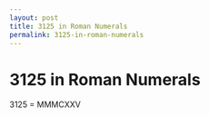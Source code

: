 ```yaml
---
layout: post
title: 3125 in Roman Numerals
permalink: 3125-in-roman-numerals
---
```


# 3125 in Roman Numerals

3125 = MMMCXXV
